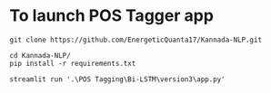 # To launch POS Tagger app

```
git clone https://github.com/EnergeticQuanta17/Kannada-NLP.git

cd Kannada-NLP/
pip install -r requirements.txt

streamlit run '.\POS Tagging\Bi-LSTM\version3\app.py' 
```